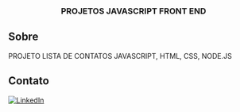 



<h3 align="center">PROJETOS JAVASCRIPT FRONT END</h3>


<!-- ABOUT THE PROJECT -->
## Sobre 


PROJETO LISTA DE CONTATOS JAVASCRIPT, HTML, CSS, NODE.JS

<!-- CONTACT -->
## Contato

[![LinkedIn][linkedin-shield]][linkedin-url]








<!-- MARKDOWN LINKS & IMAGES -->
<!-- https://www.markdownguide.org/basic-syntax/#reference-style-links -->
[linkedin-shield]: https://img.shields.io/badge/-LinkedIn-black.svg?style=for-the-badge&logo=linkedin&colorB=555
[linkedin-url]: https://www.linkedin.com/in/damnpedrini/


